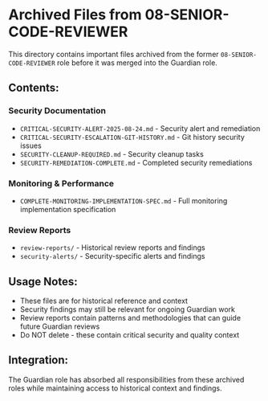 # Archived Files from 08-SENIOR-CODE-REVIEWER

This directory contains important files archived from the former `08-SENIOR-CODE-REVIEWER` role before it was merged into the Guardian role.

## Contents:

### Security Documentation
- `CRITICAL-SECURITY-ALERT-2025-08-24.md` - Security alert and remediation
- `CRITICAL-SECURITY-ESCALATION-GIT-HISTORY.md` - Git history security issues
- `SECURITY-CLEANUP-REQUIRED.md` - Security cleanup tasks
- `SECURITY-REMEDIATION-COMPLETE.md` - Completed security remediations

### Monitoring & Performance
- `COMPLETE-MONITORING-IMPLEMENTATION-SPEC.md` - Full monitoring implementation specification

### Review Reports
- `review-reports/` - Historical review reports and findings
- `security-alerts/` - Security-specific alerts and findings

## Usage Notes:
- These files are for historical reference and context
- Security findings may still be relevant for ongoing Guardian work
- Review reports contain patterns and methodologies that can guide future Guardian reviews
- Do NOT delete - these contain critical security and quality context

## Integration:
The Guardian role has absorbed all responsibilities from these archived roles while maintaining access to historical context and findings.